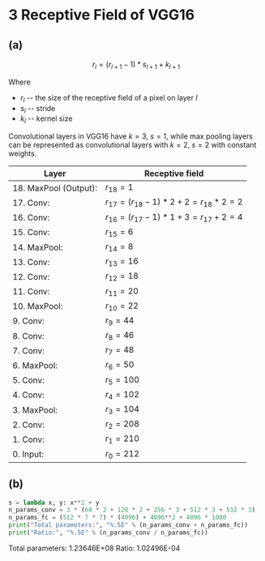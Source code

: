 # 3 Receptive Field of VGG16

## (a)

$$
r_l = (r_{l+1} - 1) * s_{l+1} + k_{l+1}
$$

Where
- $r_l$ -- the size of the receptive field of a pixel on layer $l$
- $s_l$ -- stride
- $k_l$ -- kernel size

Convolutional layers in VGG16 have $k=3,\ s=1$, while max pooling layers can be 
represented as convolutional layers with $k=2,\ s=2$ with constant weights.

| Layer                 | Receptive field                                  |
| -                     | -                                                |
| 18. MaxPool (Output): | $r_{18} = 1$                                     |
| 17. Conv:             | $r_{17} = (r_{18} - 1) * 2 + 2 = r_{18} * 2 = 2$ |
| 16. Conv:             | $r_{16} = (r_{17} - 1) * 1 + 3 = r_{17} + 2 = 4$ |
| 15. Conv:             | $r_{15} = 6$                                     |
| 14. MaxPool:          | $r_{14} = 8$                                     |
| 13. Conv:             | $r_{13} = 16$                                    |
| 12. Conv:             | $r_{12} = 18$                                    |
| 11. Conv:             | $r_{11} = 20$                                    |
| 10. MaxPool:          | $r_{10} = 22$                                    |
| 9. Conv:              | $r_9  = 44$                                      |
| 8. Conv:              | $r_8  = 46$                                      |
| 7. Conv:              | $r_7  = 48$                                      |
| 6. MaxPool:           | $r_6  = 50$                                      |
| 5. Conv:              | $r_5  = 100$                                     |
| 4. Conv:              | $r_4  = 102$                                     |
| 3. MaxPool:           | $r_3  = 104$                                     |
| 2. Conv:              | $r_2  = 208$                                     |
| 1. Conv:              | $r_1  = 210$                                     |
| 0. Input:             | $r_0  = 212$                                     |

## (b)

```python
s = lambda x, y: x**2 + y
n_params_conv = 3 * (64 * 2 + 128 * 2 + 256 * 3 + 512 * 3 + 512 * 3)
n_params_fc = (512 * 7 * 7) * (4096) + 4096**2 + 4096 * 1000
print("Total parameters:", "%.5E" % (n_params_conv + n_params_fc))
print("Ratio:", "%.5E" % (n_params_conv / n_params_fc))
```

Total parameters: 1.23646E+08
Ratio: 1.02496E-04
